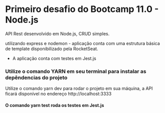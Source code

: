 # Primeiro desafio do Bootcamp 11.0 - Node.js

API Rest desenvolvido em Node.js, CRUD simples.

utilizando express e nodemon - aplicação conta com uma estrutura básica de template
disponibilizado pela RocketSeat. 

- A aplicação conta com testes em Jest.js 

### Utilize o comando YARN em seu terminal para instalar as depêndencias do projeto

Utilize o comando yarn dev para rodar o projeto em sua máquina, a API ficará disponível no endereço http://localhost:3333

#### O comando yarn test roda os testes em Jest.js

